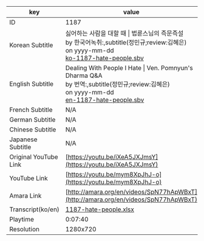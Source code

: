 |  key  |  value  |
|-------|---------|
| ID            | 1187 |
| Korean Subtitle | 싫어하는 사람을 대할 때 \| 법륜스님의 즉문즉설<br>by 한국어녹취:,subtitle(정민규;review:김혜은)<br>on yyyy-mm-dd<br>[ko-1187-hate-people.sbv](https://github.com/jungtosociety/dharma-qna/raw/master/sub/1187/ko-1187-hate-people.sbv)<br>|
| English Subtitle | Dealing With People I Hate \| Ven. Pomnyun's Dharma Q&A<br>by 번역:,subtitle(정민규;review:김혜은)<br>on yyyy-mm-dd<br>[en-1187-hate-people.sbv](https://github.com/jungtosociety/dharma-qna/raw/master/sub/1187/en-1187-hate-people.sbv)<br>|
| French Subtitle | N/A |
| German Subtitle | N/A |
| Chinese Subtitle | N/A |
| Japanese Subtitle | N/A |
| Original YouTube Link  | [https://youtu.be/iXeA5JXJmsY](https://youtu.be/iXeA5JXJmsY) |
| YouTube Link  | [https://youtu.be/mym8XpJhJ-o](https://youtu.be/mym8XpJhJ-o) |
| Amara Link    | [http://amara.org/en/videos/SpN77hApWBxT](http://amara.org/en/videos/SpN77hApWBxT) |
| Transcript(ko/en) | [1187-hate-people.xlsx](https://github.com/jungtosociety/dharma-qna/raw/master/sub/1187/1187-hate-people.xlsx) |
| Playtime | 0:07:40 |
| Resolution | 1280x720|
